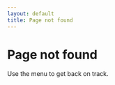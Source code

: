 ```yaml
---
layout: default
title: Page not found
---
```


# Page not found

Use the menu to get back on track.

<script> 
    switch (location.pathname) {
        case "/about-us": redirect("/about");
    }
    function redirect(url) {
        window.location = location.origin + url;
    }
</script>